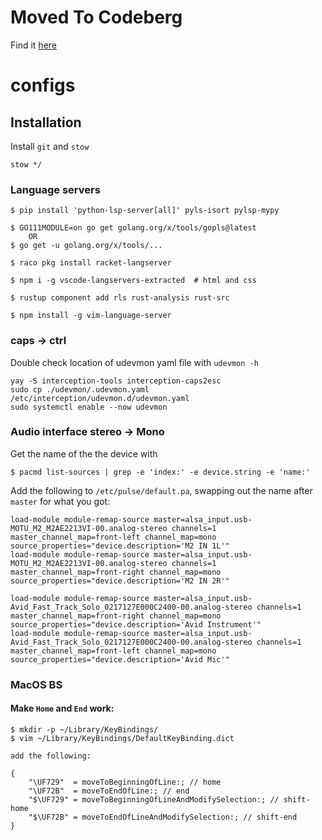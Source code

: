 # Moved To Codeberg

Find it [here](https://codeberg.org/erik-j-d/configs)

# configs

## Installation

Install `git` and `stow`

```
stow */
```

### Language servers

```
$ pip install 'python-lsp-server[all]' pyls-isort pylsp-mypy

$ GO111MODULE=on go get golang.org/x/tools/gopls@latest
    OR
$ go get -u golang.org/x/tools/...

$ raco pkg install racket-langserver

$ npm i -g vscode-langservers-extracted  # html and css

$ rustup component add rls rust-analysis rust-src

$ npm install -g vim-language-server
```

### caps -> ctrl

Double check location of udevmon yaml file with `udevmon -h`

```
yay -S interception-tools interception-caps2esc
sudo cp ./udevmon/.udevmon.yaml /etc/interception/udevmon.d/udevmon.yaml
sudo systemctl enable --now udevmon
```

### Audio interface stereo -> Mono

Get the name of the the device with
```
$ pacmd list-sources | grep -e 'index:' -e device.string -e 'name:'
```
Add the following to `/etc/pulse/default.pa`, swapping out the name after `master` for what you got:

```
load-module module-remap-source master=alsa_input.usb-MOTU_M2_M2AE2213VI-00.analog-stereo channels=1 master_channel_map=front-left channel_map=mono source_properties="device.description='M2 IN 1L'"
load-module module-remap-source master=alsa_input.usb-MOTU_M2_M2AE2213VI-00.analog-stereo channels=1 master_channel_map=front-right channel_map=mono source_properties="device.description='M2 IN 2R'"

load-module module-remap-source master=alsa_input.usb-Avid_Fast_Track_Solo_0217127E000C2400-00.analog-stereo channels=1 master_channel_map=front-right channel_map=mono source_properties="device.description='Avid Instrument'"
load-module module-remap-source master=alsa_input.usb-Avid_Fast_Track_Solo_0217127E000C2400-00.analog-stereo channels=1 master_channel_map=front-left channel_map=mono source_properties="device.description='Avid Mic'"
```

### MacOS BS

#### Make `Home` and `End` work:

```
$ mkdir -p ~/Library/KeyBindings/
$ vim ~/Library/KeyBindings/DefaultKeyBinding.dict

add the following:

{
    "\UF729"  = moveToBeginningOfLine:; // home
    "\UF72B"  = moveToEndOfLine:; // end
    "$\UF729" = moveToBeginningOfLineAndModifySelection:; // shift-home
    "$\UF72B" = moveToEndOfLineAndModifySelection:; // shift-end
}
```
